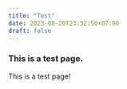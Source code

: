 ```yaml
---
title: "Test"
date: 2023-08-20T23:52:50+07:00
draft: false
---
```


### This is a test page.

This is a test page!
